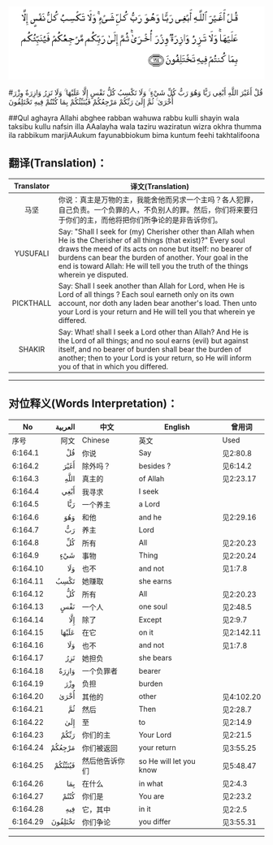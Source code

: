 ![006:164](images/006_164.gif)

#قُلْ أَغَيْرَ اللَّهِ أَبْغِي رَبًّا وَهُوَ رَبُّ كُلِّ شَيْءٍ ۚ وَلَا تَكْسِبُ كُلُّ نَفْسٍ إِلَّا عَلَيْهَا ۚ وَلَا تَزِرُ وَازِرَةٌ وِزْرَ أُخْرَىٰ ۚ ثُمَّ إِلَىٰ رَبِّكُمْ مَرْجِعُكُمْ فَيُنَبِّئُكُمْ بِمَا كُنْتُمْ فِيهِ تَخْتَلِفُونَ

##Qul aghayra Allahi abghee rabban wahuwa rabbu kulli shayin wala taksibu kullu nafsin illa AAalayha wala taziru waziratun wizra okhra thumma ila rabbikum marjiAAukum fayunabbiokum bima kuntum feehi takhtalifoona 

## 翻译(Translation)：

| Translator | 译文(Translation)                                            |
| :--------: | ------------------------------------------------------------ |
|    马坚    | 你说：真主是万物的主，我能舍他而另求一个主吗？各人犯罪，自己负责。一个负罪的人，不负别人的罪。然后，你们将来要归于你们的主，而他将把你们所争论的是非告诉你们。 |
|  YUSUFALI  | Say: "Shall I seek for (my) Cherisher other than Allah when He is the Cherisher of all things (that exist)?" Every soul draws the meed of its acts on none but itself: no bearer of burdens can bear the burden of another. Your goal in the end is toward Allah: He will tell you the truth of the things wherein ye disputed. |
| PICKTHALL  | Say: Shall I seek another than Allah for Lord, when He is Lord of all things ? Each soul earneth only on its own account, nor doth any laden bear another's load. Then unto your Lord is your return and He will tell you that wherein ye differed. |
|   SHAKIR   | Say: What! shall I seek a Lord other than Allah? And He is the Lord of all things; and no soul earns (evil) but against itself, and no bearer of burden shall bear the burden of another; then to your Lord is your return, so He will inform you of that in which you differed. |

---

## 对位释义(Words Interpretation)：

| No   | العربية | 中文    | English | 曾用词 |
| ---- | ------: | ------- | ------- | ------ |
| 序号 |    阿文 | Chinese | 英文    | Used   |
| 6:164.1  | قُلْ      | 你说           | Say                     | 见2:80.8   |
| 6:164.2  | أَغَيْرَ    | 除外吗？       | besides ?               | 见6:14.2   |
| 6:164.3  | اللَّهِ    | 真主的         | of Allah                | 见2:23.17  |
| 6:164.4  | أَبْغِي    | 我寻求         | I seek                  |            |
| 6:164.5  | رَبًّا     | 一个养主       | a Lord                  |            |
| 6:164.6  | وَهُوَ     | 和他           | and he                  | 见2:29.16  |
| 6:164.7  | رَبُّ      | 养主           | Lord                    |            |
| 6:164.8  | كُلِّ      | 所有           | All                     | 见2:20.23  |
| 6:164.9  | شَيْءٍ     | 事物           | Thing                   | 见2:20.24  |
| 6:164.10 | وَلَا     | 也不           | and not                 | 见1:7.8    |
| 6:164.11 | تَكْسِبُ    | 她赚取         | she earns               |            |
| 6:164.12 | كُلُّ      | 所有           | All                     | 见2:20.23  |
| 6:164.13 | نَفْسٍ     | 一个人         | one soul                | 见2:48.5   |
| 6:164.14 | إِلَّا     | 除了           | Except                  | 见2:9.7    |
| 6:164.15 | عَلَيْهَا   | 在它           | on it                   | 见2:142.11 |
| 6:164.16 | وَلَا     | 也不           | and not                 | 见1:7.8    |
| 6:164.17 | تَزِرُ     | 她担负         | she bears               |            |
| 6:164.18 | وَازِرَةٌ   | 一个负罪者     | bearer                  |            |
| 6:164.19 | وِزْرَ     | 负担           | burden                  |            |
| 6:164.20 | أُخْرَىٰ    | 其他的         | other                   | 见4:102.20 |
| 6:164.21 | ثُمَّ      | 然后           | Then                    | 见2:28.7   |
| 6:164.22 | إِلَىٰ     | 至             | to                      | 见2:14.9   |
| 6:164.23 | رَبِّكُمْ    | 你们的主       | Your Lord               | 见2:21.5   |
| 6:164.24 | مَرْجِعُكُمْ  | 你们被返回     | your return             | 见3:55.25  |
| 6:164.25 | فَيُنَبِّئُكُمْ | 然后他告诉你们 | so He will let you know | 见5:48.47  |
| 6:164.26 | بِمَا     | 在什么         | in what                 | 见2:4.3    |
| 6:164.27 | كُنْتُمْ    | 你们是         | You are                 | 见2:23.2   |
| 6:164.28 | فِيهِ     | 它，其中       | in it                   | 见2:2.5    |
| 6:164.29 | تَخْتَلِفُونَ | 你们争论       | you differ              | 见3:55.31  |

---